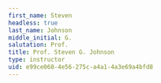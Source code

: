 ```yaml
---
first_name: Steven
headless: true
last_name: Johnson
middle_initial: G.
salutation: Prof.
title: Prof. Steven G. Johnson
type: instructor
uid: e99ce068-4e56-275c-a4a1-4a3e69a4bfd8
---
```

